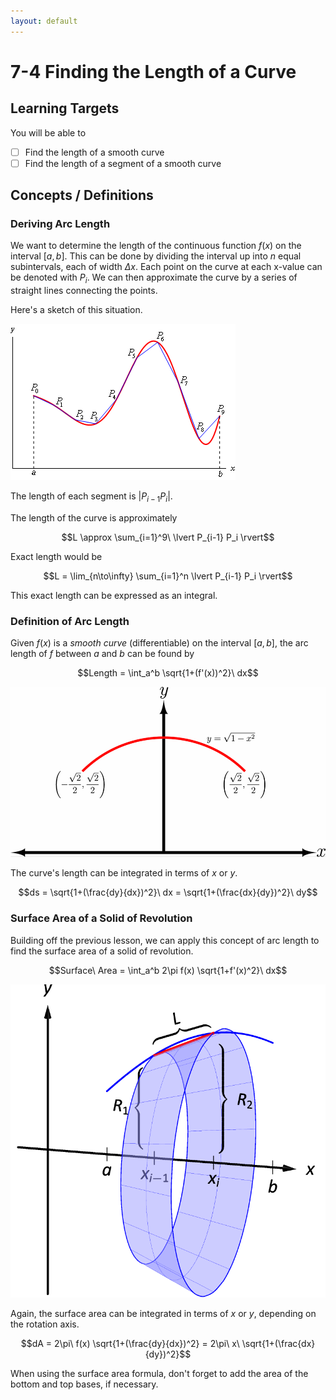 ```yaml
---
layout: default
---
```


# 7-4 Finding the Length of a Curve

## Learning Targets

You will be able to
- [ ] Find the length of a smooth curve
- [ ] Find the length of a segment of a smooth curve

## Concepts / Definitions

### Deriving Arc Length

We want to determine the length of the continuous function $f(x)$ on the interval $[a, b]$.
This can be done by dividing the interval up into $n$ equal subintervals, each of width $\Delta x$.
Each point on the curve at each x-value can be denoted with $P_i$.
We can then approximate the curve by a series of straight lines connecting the points.

Here's a sketch of this situation.

![Arc Length](../assets/calculus/7-4_length-of-a-curve.gif)

The length of each segment is $\lvert P_{i-1} P_i \rvert$.

The length of the curve is approximately

$$L \approx \sum_{i=1}^9\ \lvert P_{i-1} P_i \rvert$$

Exact length would be

$$L = \lim_{n\to\infty} \sum_{i=1}^n \lvert P_{i-1} P_i \rvert$$

This exact length can be expressed as an integral.

### Definition of Arc Length


Given $f(x)$ is a _smooth curve_ (differentiable) on the interval $[a, b]$, the arc length of $f$ between $a$ and $b$ can be found by

$$Length = \int_a^b \sqrt{1+(f'(x))^2}\ dx$$

![Arc Length](../assets/calculus/7-4_quarter-circle.png)

The curve's length can be integrated in terms of $x$ or $y$.

$$ds = \sqrt{1+(\frac{dy}{dx})^2}\ dx = \sqrt{1+(\frac{dx}{dy})^2}\ dy$$

### Surface Area of a Solid of Revolution

Building off the previous lesson, we can apply this concept of arc length to find the surface area of a solid of revolution.

$$Surface\ Area = \int_a^b 2\pi f(x) \sqrt{1+f'(x)^2}\ dx$$

![Surface Area](../assets/calculus/7-4_surface-area.png)

Again, the surface area can be integrated in terms of $x$ or $y$, depending on the rotation axis.

$$dA = 2\pi\ f(x) \sqrt{1+(\frac{dy}{dx})^2} = 2\pi\ x\ \sqrt{1+(\frac{dx}{dy})^2}$$

When using the surface area formula, don't forget to add the area of the bottom and top bases, if necessary.
